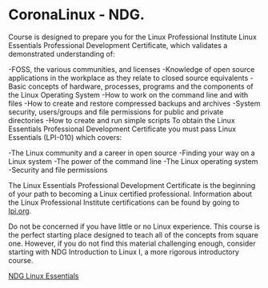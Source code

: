 # CoronaLinux - NDG.
Course is designed to prepare you for the Linux Professional Institute Linux Essentials Professional Development Certificate, which validates a demonstrated understanding of:

-FOSS, the various communities, and licenses
-Knowledge of open source applications in the workplace as they relate to closed source equivalents
-Basic concepts of hardware, processes, programs and the components of the Linux Operating System
-How to work on the command line and with files
-How to create and restore compressed backups and archives
-System security, users/groups and file permissions for public and private directories
-How to create and run simple scripts
To obtain the Linux Essentials Professional Development Certificate you must pass Linux Essentials (LPI-010) which covers:

-The Linux community and a career in open source
-Finding your way on a Linux system
-The power of the command line
-The Linux operating system
-Security and file permissions

The Linux Essentials Professional Development Certificate is the beginning of your path to becoming a Linux certified professional. Information about the Linux Professional Institute certifications can be found 
by going to <a href="www.lpi.org" target="_blank" rel="noopener noreferrer">Ipi.org</a>.

Do not be concerned if you have little or no Linux experience. This course is the perfect starting place designed to teach all of the concepts from square one. However, if you do not find this material challenging 
enough, consider starting with NDG Introduction to Linux I, a more rigorous introductory course.

<a href="https://www.pue.es/Areas/Education/Resources/Documents/Programs/Cisco/cisco-linux-essentials.pdf" target="_blank" rel="noopener noreferrer">NDG Linux Essentials</a>